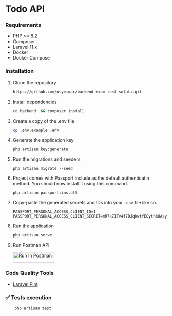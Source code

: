 # Todo API

>

### Requirements

- PHP >= 8.2
- Composer
- Laravel 11.x
- Docker
- Docker Compose

### Installation

1. Clone the repository

    ```sh
    https://github.com/usyeimar/backend-exam-test-solati.git
    ```

2. Install dependencies

    ```sh
    cd backend  && composer install
    ```

3. Create a copy of the .env file

    ```sh
    cp .env.example .env
    ```

4. Generate the application key

    ```sh
    php artisan key:generate
    ```

5. Run the migrations and seeders

    ```
    php artisan migrate --seed
    ```

6. Project comes with Passport include as the default authenticatin method. You should now install it using this
   command.

    ```
    php artisan passport:install
    ```

7. Copy-paste the generated secrets and IDs into your `.env` file like so.

    ```
    PASSPORT_PERSONAL_ACCESS_CLIENT_ID=1
    PASSPORT_PERSONAL_ACCESS_CLIENT_SECRET=mR7k7ITv4f7DJqkwtfEOythkUAsy4GJ622hPkxe6
    
    ```

8. Run the application

    ```sh
    php artisan serve
    ```

9. Run Postman API

   [<img src="https://run.pstmn.io/button.svg" alt="Run In Postman" style="width: 128px; height: 32px;">](https://app.getpostman.com/run-collection/14969501-31fac7be-60ad-4188-a53d-2863a977eab5?action=collection%2Ffork&source=rip_markdown&collection-url=entityId%3D14969501-31fac7be-60ad-4188-a53d-2863a977eab5%26entityType%3Dcollection%26workspaceId%3D08af0b8c-1618-460b-a1d3-f902ca38ca53)

### Code Quality Tools

- [Laravel Pint](https://github.com/laravel/pint)

### ✅ Tests execution

```sh
    php artisan test
```
